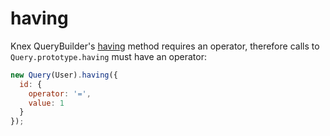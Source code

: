 # having

Knex QueryBuilder's [having](http://knexjs.org/#Builder-having) method requires
an operator, therefore calls to `Query.prototype.having` must have an operator:

```js
new Query(User).having({
  id: {
    operator: '=',
    value: 1
  }
});
```
